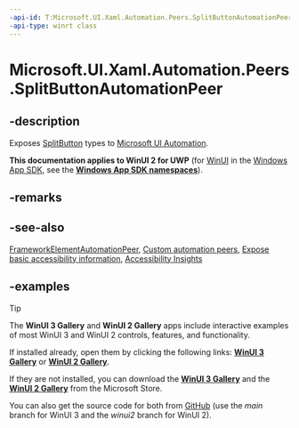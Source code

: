 ```yaml
---
-api-id: T:Microsoft.UI.Xaml.Automation.Peers.SplitButtonAutomationPeer
-api-type: winrt class
---
```


# Microsoft.UI.Xaml.Automation.Peers.SplitButtonAutomationPeer

<!--
public class SplitButtonAutomationPeer : Windows.UI.Xaml.Automation.Peers.FrameworkElementAutomationPeer, Windows.UI.Xaml.Automation.Provider.IExpandCollapseProvider, Windows.UI.Xaml.Automation.Provider.IInvokeProvider
-->

## -description

Exposes [SplitButton](../microsoft.ui.xaml.controls/splitbutton.md) types to [Microsoft UI Automation](/windows/win32/winauto/entry-uiauto-win32).

**This documentation applies to WinUI 2 for UWP** (for [WinUI](/windows/apps/winui/winui3/) in the [Windows App SDK](/windows/apps/windows-app-sdk/), see the **[Windows App SDK namespaces](/windows/windows-app-sdk/api/winrt/)**).

## -remarks

## -see-also

[FrameworkElementAutomationPeer](/uwp/api/windows.ui.xaml.automation.peers.frameworkelementautomationpeer), [Custom automation peers](/windows/apps/design/accessibility/custom-automation-peers), [Expose basic accessibility information](/windows/apps/design/accessibility/basic-accessibility-information), [Accessibility Insights](https://accessibilityinsights.io/)

## -examples

> [!TIP]
> The **WinUI 3 Gallery** and **WinUI 2 Gallery** apps include interactive examples of most WinUI 3 and WinUI 2 controls, features, and functionality.
>
> If installed already, open them by clicking the following links: [**WinUI 3 Gallery**](winui3gallery:/item/AutomationProperties) or [**WinUI 2 Gallery**](winui2gallery:/item/AutomationProperties).
>
> If they are not installed, you can download the [**WinUI 3 Gallery**](https://www.microsoft.com/store/productId/9P3JFPWWDZRC) and the [**WinUI 2 Gallery**](https://www.microsoft.com/store/productId/9MSVH128X2ZT) from the Microsoft Store.
>
> You can also get the source code for both from [GitHub](https://github.com/Microsoft/WinUI-Gallery) (use the *main* branch for WinUI 3 and the *winui2* branch for WinUI 2).
